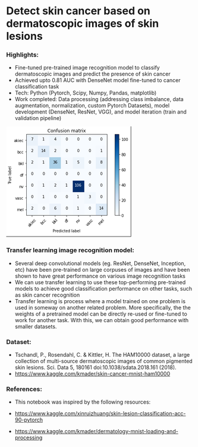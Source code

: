 # Detect skin cancer based on dermatoscopic images of skin lesions 

### Highlights:
- Fine-tuned pre-trained image recognition model to classify dermatoscopic images and predict the presence of skin cancer 
- Achieved upto 0.81 AUC with DenseNet model fine-tuned to cancer classification task
- Tech: Python (Pytorch, Scipy, Numpy, Pandas, matplotlib)
- Work completed: Data processing (addressing class imbalance, data augmentation, normalization, custom Pytorch Datasets), model development (DenseNet, ResNet, VGG), and model iteration (train and validation pipeline)

![Alt text](/assets/results.png?raw=true=50x50  "AUC results on test dataset")


### Transfer learning image recognition model:
- Several deep convolutional models (eg. ResNet, DenseNet, Inception, etc) have been pre-trained on large corpuses of images and have been shown to have great performance on various image recognition tasks
- We can use transfer learning to use these top-performing pre-trained models to achieve good classification performance on other tasks, such as skin cancer recognition
- Transfer learning is process where a model trained on one problem is used in someway on another related problem. More specifically, the the weights of a pretrained model can be directly re-used or fine-tuned to work for another task. With this, we can obtain good performance with smaller datasets. 

### Dataset:
- Tschandl, P., Rosendahl, C. & Kittler, H. The HAM10000 dataset, a large collection of multi-source dermatoscopic images of common pigmented skin lesions. Sci. Data 5, 180161 doi:10.1038/sdata.2018.161 (2018).
- https://www.kaggle.com/kmader/skin-cancer-mnist-ham10000

### References:
- This notebook was inspired by the following resources:

- https://www.kaggle.com/xinruizhuang/skin-lesion-classification-acc-90-pytorch

- https://www.kaggle.com/kmader/dermatology-mnist-loading-and-processing
